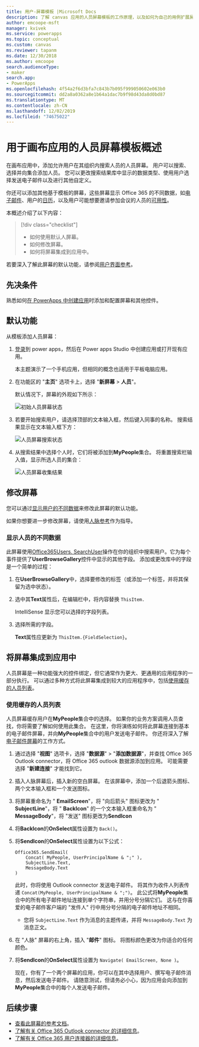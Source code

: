 ```yaml
---
title: 用户-屏幕模板 |Microsoft Docs
description: 了解 canvas 应用的人员屏幕模板的工作原理，以及如何为自己的用例扩展屏幕
author: emcoope-msft
manager: kvivek
ms.service: powerapps
ms.topic: conceptual
ms.custom: canvas
ms.reviewer: tapanm
ms.date: 12/30/2018
ms.author: emcoope
search.audienceType:
- maker
search.app:
- PowerApps
ms.openlocfilehash: 4f54a2f6d3bfa7c843b7b095f999050602e063b0
ms.sourcegitcommit: dd2a8a0362a8e1b64a1dac7b9f98d43da8d0bd87
ms.translationtype: MT
ms.contentlocale: zh-CN
ms.lasthandoff: 12/02/2019
ms.locfileid: "74675022"
---
```

# <a name="overview-of-the-people-screen-template-for-canvas-apps"></a>用于画布应用的人员屏幕模板概述

在画布应用中，添加允许用户在其组织内搜索人员的人员屏幕。 用户可以搜索、选择并向集合添加人员。 您可以更改搜索结果库中显示的数据类型、使用用户选择发送电子邮件以及进行其他自定义。

你还可以添加其他基于模板的屏幕，这些屏幕显示 Office 365 的不同数据，如[电子邮件](email-screen-overview.md)、用户的[日历](calendar-screen-overview.md)，以及用户可能想要邀请参加会议的人员的[可用性](meeting-screen-overview.md)。

本概述介绍了以下内容：
> [!div class="checklist"]
> * 如何使用默认人屏幕。
> * 如何修改屏幕。
> * 如何将屏幕集成到应用中。

若要深入了解此屏幕的默认功能，请参阅[用户界面参考](people-screen-reference.md)。

## <a name="prerequisite"></a>先决条件

熟悉如何[在 PowerApps 中创建应用](../data-platform-create-app-scratch.md)时添加和配置屏幕和其他控件。

## <a name="default-functionality"></a>默认功能

从模板添加人员屏幕：

1. [登录](https://make.powerapps.com?utm_source=padocs&utm_medium=linkinadoc&utm_campaign=referralsfromdoc)到 power apps，然后在 Power apps Studio 中创建应用或打开现有应用。

    本主题演示了一个手机应用，但相同的概念也适用于平板电脑应用。

1. 在功能区的 "**主页**" 选项卡上，选择 "**新屏幕** > **人员**"。

    默认情况下，屏幕的外观如下所示：

    ![初始人员屏幕状态](media/people-screen/people-screen-empty.png)

1. 若要开始搜索用户，请选择顶部的文本输入框，然后键入同事的名称。 搜索结果显示在文本输入框下方：

    ![人员屏幕搜索状态](media/people-screen/people-browse-gall-full.png)

1. 从搜索结果中选择个人时，它们将被添加到**MyPeople**集合。 将重置搜索栏输入值，显示所选人员的集合：

    ![人员屏幕收集结果](media/people-screen/people-people-gall-full.png)

## <a name="modify-the-screen"></a>修改屏幕

您可以通过[显示用户的不同数据](people-screen-overview.md#show-different-data-for-people)来修改此屏幕的默认功能。

如果你想要进一步修改屏幕，请使用[人脉参考](./people-screen-reference.md)作为指导。

### <a name="show-different-data-for-people"></a>显示人员的不同数据

此屏幕使用[Office365Users. SearchUser](https://docs.microsoft.com/connectors/office365users/#searchuser)操作在你的组织中搜索用户。它为每个事件提供了**UserBrowseGallery**控件中显示的其他字段。 添加或更改库中的字段是一个简单的过程：

1. 在**UserBrowseGallery**中，选择要修改的标签（或添加一个标签，并将其保留为选中状态）。

1. 选中其**Text**属性后，在编辑栏中，将内容替换 `ThisItem.`

    IntelliSense 显示您可以选择的字段列表。

1. 选择所需的字段。

    **Text**属性应更新为 `ThisItem.{FieldSelection}`。

## <a name="integrate-the-screen-into-an-app"></a>将屏幕集成到应用中

人员屏幕是一种功能强大的控件绑定，但它通常作为更大、更通用的应用程序的一部分执行。 可以通过多种方式将此屏幕集成到较大的应用程序中，包括[使用缓存的人员列表](people-screen-overview.md#use-your-cached-list-of-people)。

### <a name="use-your-cached-list-of-people"></a>使用缓存的人员列表

人员屏幕缓存用户在**MyPeople**集合中的选择。 如果你的业务方案调用人员查找，你将需要了解如何使用此集合。 在这里，你将演练如何将此屏幕连接到基本的电子邮件屏幕，并向**MyPeople**集合中的用户发送电子邮件。 你还将深入了解[电子邮件屏幕](./email-screen-overview.md)的工作方式。

1. 通过选择 "**视图**" 选项卡，选择 "**数据源**" > "**添加数据源**"，并查找 Office 365 Outlook connector，将 Office 365 outlook 数据源添加到应用。 可能需要选择 "**新建连接**" 才能找到它。
1. 插入人脉屏幕后，插入新的空白屏幕。 在该屏幕中，添加一个后退箭头图标、两个文本输入框和一个发送图标。
1. 将屏幕重命名为 " **EmailScreen**"，将 "向后箭头" 图标更改为 " **SubjectLine**"，将 " **BackIcon**" 的一个文本输入框重命名为 " **MessageBody**"，将 "发送" 图标更改为**SendIcon**
1. 将**BackIcon**的**OnSelect**属性设置为 `Back()`。
1. 将**SendIcon**的**OnSelect**属性设置为以下公式：

    ```powerapps-dot
    Office365.SendEmail( 
        Concat( MyPeople, UserPrincipalName & ";" ), 
        SubjectLine.Text, 
        MessageBody.Text 
    )
    ```
    
    此时，你将使用 Outlook connector 发送电子邮件。 将其作为收件人列表传递 `Concat(MyPeople, UserPrincipalName & ";")`。 此公式将**MyPeople**集合中的所有电子邮件地址连接到单个字符串，并用分号分隔它们。 这与在你喜爱的电子邮件客户端的 "发件人" 行中用分号分隔的电子邮件地址不相同。
    * 您将 `SubjectLine.Text` 作为消息的主题传递，并将 `MessageBody.Text` 为消息正文。
1. 在 "人脉" 屏幕的右上角，插入 "**邮件**" 图标。
   将图标颜色更改为你适合的任何颜色。
1. 将**SendIcon**的**OnSelect**属性设置为 `Navigate( EmailScreen, None )`。

    现在，你有了一个两个屏幕的应用，你可以在其中选择用户、撰写电子邮件消息，然后发送电子邮件。 请随意测试，但请务必小心，因为应用会向添加到**MyPeople**集合中的每个人发送电子邮件。

## <a name="next-steps"></a>后续步骤

* [查看此屏幕的参考文档](./people-screen-reference.md)。
* [了解有关 Office 365 Outlook connector 的详细信息](../connections/connection-office365-outlook.md)。
* [了解有关 Office 365 用户连接器的详细信息](../connections/connection-office365-users.md)。
